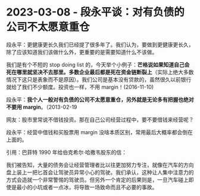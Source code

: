 # 2023-03-08 - 段永平谈：对有负债的公司不太愿意重仓

段永平：更健康更长久我们已经提了很多年了。我们认为，要做到更健康更长久，除了应该知道我们该做什么外，更重要的是需要知道什么不该做。

我们是有个不短的 stop doing list 的，今天举个小例子：**芒格说如果知道自己会死在哪里就坚决不去那里。多数企业最后都是死在资金链断裂上**（实际上绝大多数情况下这只是表象而不是原因）。我们公司是基本没有贷款的，虽然很久以前银行就给了我们不少额度。投资也一样，不用 margin！(2016-11-10)

段永平：**我个人一般对有负债的公司不太愿意重仓，另外就是无论多有把握也绝对不要用 margin**。（2013-02-19

网友：股市里常说不借钱投资。那在自己公司经营过程中，要不要借钱来经营呢？

段永平：经营中借钱和买股票用 margin 没啥本质区别，常用最后大概率都会倒在上面的。

引用：巴菲特 1990 年给伯克希尔·哈撒韦股东的信：

我们被告知，大量的债务会让经营管理者比以往更加努力专注，就像在汽车的方向盘上装上一把匕首会让驾驶员异常小心的驾驶。我们承认，这种让人集中注意力的方式会造就一个非常警惕的驾驶员。但另外一个肯定的后果则是，一旦汽车碰上即使是最小的小坑或者一点冰，将导致一场致命而且不必要的事故。